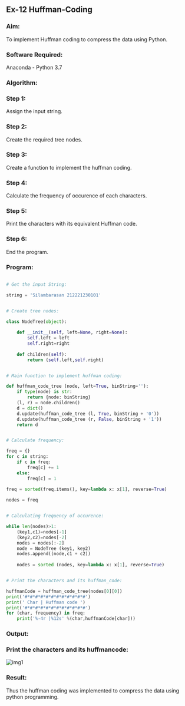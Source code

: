 ## Ex-12 Huffman-Coding

### Aim:

To implement Huffman coding to compress the data using Python.

### Software Required:

Anaconda - Python 3.7

### Algorithm:

### Step 1:

Assign the input string.

### Step 2:

Create the required tree nodes.

### Step 3:

Create a function to implement the huffman coding.

### Step 4:

Calculate the frequency of occurence of each characters.

### Step 5:

Print the characters with its equivalent Huffman code.

### Step 6:

End the program.
 
### Program:

```python

# Get the input String:

string = 'Silambarasan 212221230101'

```

```python

# Create tree nodes:

class NodeTree(object):
    
    def __init__(self, left=None, right=None): 
        self.left = left
        self.right=right
        
    def children(self):
        return (self.left,self.right)

```

```python

# Main function to implement huffman coding:

def huffman_code_tree (node, left=True, binString=''):
    if type(node) is str:
        return {node: binString}
    (l, r) = node.children()
    d = dict()
    d.update(huffman_code_tree (l, True, binString + '0'))
    d.update(huffman_code_tree (r, False, binString + '1'))
    return d

```

```python

# Calculate frequency:

freq = {}
for c in string:
    if c in freq:
        freq[c] += 1
    else:
        freq[c] = 1
        
freq = sorted(freq.items(), key=lambda x: x[1], reverse=True)

nodes = freq

```

```python

# Calculating frequency of occurence:

while len(nodes)>1:
    (key1,c1)=nodes[-1]
    (key2,c2)=nodes[-2]
    nodes = nodes[:-2]
    node = NodeTree (key1, key2)
    nodes.append((node,c1 + c2))
    
    nodes = sorted (nodes, key=lambda x: x[1], reverse=True)

```

```python

# Print the characters and its huffman_code:

huffmanCode = huffman_code_tree(nodes[0][0])
print('#*#*#*#*#*#*#*#*#*#*#*#')
print(' Char | Huffman code ') 
print('#*#*#*#*#*#*#*#*#*#*#*#')
for (char, frequency) in freq:
    print('%-4r |%12s' %(char,huffmanCode[char]))

```


### Output:

### Print the characters and its huffmancode:

![img1](https://github.com/simbu07/Huffman-Coding/assets/94525786/dc02e833-13ca-4378-b9fc-62209caa0871)

### Result:

Thus the huffman coding was implemented to compress the data using python programming.


